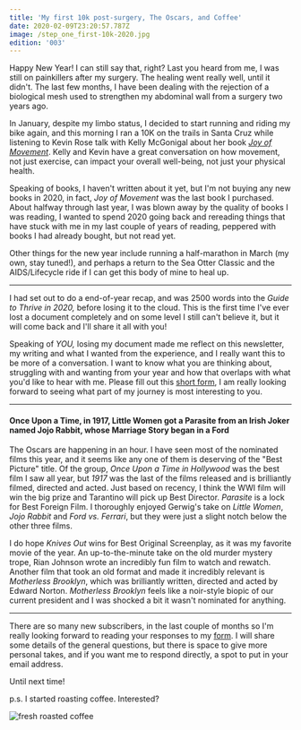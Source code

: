 ```yaml
---
title: 'My first 10k post-surgery, The Oscars, and Coffee'
date: 2020-02-09T23:20:57.787Z
image: /step_one_first-10k-2020.jpg
edition: '003'
---
```

Happy New Year! I can still say that, right? Last you heard from me, I was still on painkillers after my surgery. The healing went really well, until it didn't. The last few months, I have been dealing with the rejection of a biological mesh used to strengthen my abdominal wall from a surgery two years ago. 

In January, despite my limbo status, I decided to start running and riding my bike again, and this morning I ran a 10K on the trails in Santa Cruz while listening to Kevin Rose talk with Kelly McGonigal about her book *[Joy of Movement](https://amzn.to/2H876yD)*. Kelly and Kevin have a great conversation on how movement, not just exercise, can impact your overall well-being, not just your physical health. 

Speaking of books, I haven't written about it yet, but I'm not buying any new books in 2020, in fact, *Joy of Movement* was the last book I purchased. About halfway through last year, I was blown away by the quality of books I was reading, I wanted to spend 2020 going back and rereading things that have stuck with me in my last couple of years of reading, peppered with books I had already bought, but not read yet.

Other things for the new year include running a half-marathon in March (my own, stay tuned!), and perhaps a return to the Sea Otter Classic and the AIDS/Lifecycle ride if I can get this body of mine to heal up.

<hr />

I had set out to do a end-of-year recap, and was 2500 words into the *Guide to Thrive in 2020,* before losing it to the cloud. This is the first time I've ever lost a document completely and on some level I still can't believe it, but it will come back and I'll share it all with you!

Speaking of *YOU,* losing my document made me reflect on this newsletter, my writing and what I wanted from the experience, and I really want this to be more of a conversation. I want to know what you are thinking about, struggling with and wanting from your year and how that overlaps with what you'd like to hear with me. Please fill out this [short form](https://forms.gle/Hko8PbGbybtAB2Pv9), I am really looking forward to seeing what part of my journey is most interesting to you.

<hr />

#### Once Upon a Time, in 1917, Little Women got a Parasite from an Irish Joker named Jojo Rabbit, whose Marriage Story began in a Ford 

The Oscars are happening in an hour. I have seen most of the nominated films this year, and it seems like any one of them is deserving of the "Best Picture" title. Of the group, *Once Upon a Time in Hollywood* was the best film I saw all year, but *1917* was the last of the films released and is brilliantly filmed, directed and acted. Just based on recency, I think the WWI film will win the big prize and Tarantino will pick up Best Director. *Parasite* is a lock for Best Foreign Film. I thoroughly enjoyed Gerwig's take on *Little Women*, *Jojo Rabbit* and *Ford vs. Ferrari*, but they were just a slight notch below the other three films.

I do hope *Knives Out* wins for Best Original Screenplay, as it was my favorite movie of the year. An up-to-the-minute take on the old murder mystery trope, Rian Johnson wrote an incredibly fun film to watch and rewatch. Another film that took an old format and made it incredibly relevant is *Motherless Brooklyn*, which was brilliantly written, directed and acted by Edward Norton. *Motherless Brooklyn* feels like a noir-style biopic of our current president and I was shocked a bit it wasn't nominated for anything.

<hr />

There are so many new subscribers, in the last couple of months so I'm really looking forward to reading your responses to my [form](https://forms.gle/Hko8PbGbybtAB2Pv9). I will share some details of the general questions, but there is space to give more personal takes, and if you want me to respond directly, a spot to put in your email address.

Until next time!

p.s. I started roasting coffee. Interested?

![fresh roasted coffee](https://res.cloudinary.com/airjoshb/image/upload/t_preview_size/v1580939568/gonna-need-more-coffee.jpg)
